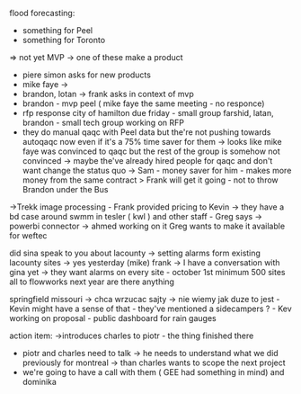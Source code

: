 
flood forecasting:
- something for Peel
- something for Toronto

=> not yet MVP -> one of these make a product
- piere simon asks for new products
- mike faye -> 
- brandon, lotan -> frank asks in context of mvp
- brandon - mvp peel ( mike faye the same meeting - no responce)
- rfp response city of hamilton due friday - small group farshid, latan, brandon - small tech group working on RFP
- they do manual qaqc with Peel data but the're not pushing towards autoqaqc now even if it's a 75% time saver for them
-> looks like mike faye was convinced to qaqc but the rest of the group is somehow not convinced -> maybe the've already hired people for qaqc and don't want change the status quo
-> Sam - money saver for him - makes more money from the same contract > Frank will get it going - not to throw Brandon under the Bus

->Trekk image processing - Frank provided pricing to Kevin 
-> they have a bd case around swmm in tesler ( kwl ) and other staff - Greg says 
-> powerbi connector -> ahmed working on it Greg wants to make it available for weftec

did sina speak to you about lacounty -> setting alarms form existing lacounty sites
-> yes yesterday (mike)
frank -> I have a conversation with gina yet -> they want alarms on every site - october 1st 
minimum 500 sites all to flowworks next year
are there anything 

springfield missouri -> chca wrzucac sajty -> nie wiemy jak duze to jest - Kevin might have a sense of that - they've mentioned a sidecampers ? - Kev working on proposal - public dashboard for rain gauges

action item:
->introduces charles to piotr - the thing finished there
- piotr and charles need to talk -> he needs to understand what we did previously for montreal -> than charles wants to scope the next project
- we're going to have a call with them ( GEE had something in mind) and dominika
